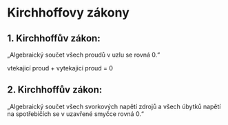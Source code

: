 # Kirchhoffovy zákony

## 1. Kirchhoffův zákon:
„Algebraický součet všech proudů v uzlu se rovná 0.“

vtekajicí proud + vytekajicí proud = 0



## 2. Kirchhoffův zákon:
„Algebraický součet všech svorkových napětí zdrojů a všech úbytků napětí na spotřebičích se v
uzavřené smyčce rovná 0.“
